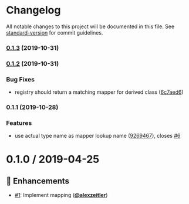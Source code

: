 # Changelog

All notable changes to this project will be documented in this file. See [standard-version](https://github.com/conventional-changelog/standard-version) for commit guidelines.

### [0.1.3](https://github.com/PDMLab/http-problem-details-mapper/compare/v0.1.2...v0.1.3) (2019-10-31)

### [0.1.2](https://github.com/PDMLab/http-problem-details-mapper/compare/v0.1.1...v0.1.2) (2019-10-31)


### Bug Fixes

* registry should return a matching mapper for derived class ([6c7aed6](https://github.com/PDMLab/http-problem-details-mapper/commit/6c7aed668cac2307746713b10e2e9585d45392cf))

### 0.1.1 (2019-10-28)


### Features

* use actual type name as mapper lookup name ([9269467](https://github.com/PDMLab/http-problem-details-mapper/commit/9269467cf73304ccf6cab8d241fc282bdab07cca)), closes [#6](https://github.com/PDMLab/http-problem-details-mapper/issues/6)

# 0.1.0 / 2019-04-25

## :tada: Enhancements

- [#1](https://github.com/pdmlab/http-problem-details-mapper/issues/1): Implement mapping ([**@alexzeitler**](https://github.com/alexzeitler))
